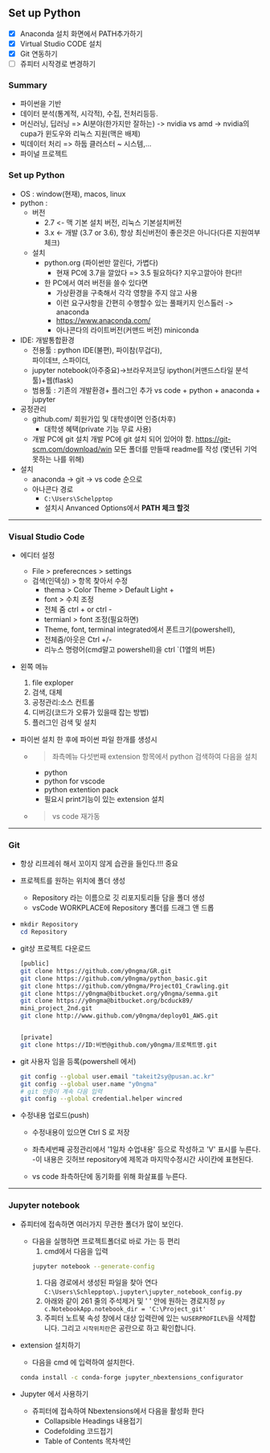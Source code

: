 ## Set up Python
- [x] Anaconda 설치 화면에서 PATH추가하기
- [x] Virtual Studio CODE 설치
- [x] Git 연동하기
- [ ] 쥬피터 시작경로 변경하기

### Summary
- 파이썬을 기반
- 데이터 분석(통계적, 시각적), 수집, 전처리등등.
- 머신러닝, 딥러닝 =>  AI분야(한가지만 잘하는)
   -> nvidia vs amd
   -> nvidia의 cupa가 윈도우와 리눅스 지원(맥은 배제)
- 빅데이터 처리 => 하둡 클러스터 ~ 시스템,...
- 파이널 프로젝트

### Set up Python
- OS : window(현재), macos, linux
- python : 
  - 버전
    - 2.7 <- 맥 기본 설치 버전, 리눅스 기본설치버전
    - 3.x <- 개발 (3.7 or 3.6), 항상 최신버전이 
      좋은것은 아니다(다른 지원여부 체크) 
  - 설치
    - python.org (파이썬만 깔린다, 가볍다)
      - 현재 PC에 3.7을 깔았다 => 3.5 필요하다?
        지우고깔아야 한다!!
    - 한 PC에서 여러 버전을 쓸수 있다면
      - 가상환경을 구축해서 각각 영향을 주지 않고 사용
      - 이런 요구사항을 간편히 수행할수 있는 
        풀패키지 인스톨러 -> anaconda
      - https://www.anaconda.com/
      - 아나콘다의 라이트버전(커맨드 버전)
        miniconda
- IDE: 개발통합환경
  - 전용툴 :  python IDE(불편), 파이참(무겁다),  
    파이데브, 스파이더, 
  - jupyter notebook(아주중요)->브라우저코딩
    ipython(커맨드스타일 분석툴)+웹(flask)
  - 범용툴 : 기존의 개발환경+ 플러그인 추가
    vs code + python + anaconda + jupyter
- 공정관리
  - github.com/ 회원가입 및 대학생이면 인증(차후)
    - 대학생 혜택(private 기능 무료 사용)
  - 개발  PC에 git 설치 
    개발 PC에 git 설치 되어 있어야 함.
    https://git-scm.com/download/win
    모든 폴더를 만들때 readme를 작성 (몇년뒤 기억못하는 나를 위해) 
- 설치
  - anaconda -> git -> vs code 순으로 
  - 아나콘다 경로
    - ```C:\Users\Schelpptop```
    - 설치시 Anvanced Options에서 **PATH 체크 할것**
---

### Visual Studio Code
- 에디터 설정
  - File > preferecnces > settings
  - 검색(인덱싱) > 항목 찾아서 수정
    - thema > Color Theme > Default Light +
    - font > 수치 조정
    - 전체 줌 ctrl + or ctrl -
    - termianl > font 조정(필요하면)
    - Theme, font, terminal integrated에서 폰트크기(powershell), 
    - 전체줌/아웃은 Ctrl +/- 
    - 리누스 명령어(cmd말고 powershell)을 ctrl `(1옆의 버튼)

- 왼쪽 메뉴
  1. file exploper
  1. 검색, 대체
  1. 공정관리:소스 컨트롤
  1. 디버깅(코드가 오류가 있을때 잡는 방법)
  1. 플러그인 검색 및 설치

- 파이썬 설치 한 후에 파이썬 파일 한개를 생성시
  - > 좌측메뉴 다섯번째 extension 항목에서 python 검색하여 다음을 설치
    - python
    - python for vscode
    - python extention pack
    - 필요시 print기능이 있는 extension 설치
  - > vs code 재가동
---

### Git
- 항상 리프레쉬 해서 꼬이지 않게 습관을 들인다.!!! 중요
- 프로젝트를 원하는 위치에 폴더 생성
  - Repository 라는 이름으로 깃 리포지토리들 담을 폴더 생성
  - vsCode WORKPLACE에 Repository 폴더를 드래그 앤 드롭   
- ```powershell 에서는
  mkdir Repository  
  cd Repository     
  ```
- git상 프로젝트 다운로드  
  ```bash
  [public]
  git clone https://github.com/y0ngma/GR.git
  git clone https://github.com/y0ngma/python_basic.git
  git clone https://github.com/y0ngma/Project01_Crawling.git
  git clone https://y0ngma@bitbucket.org/y0ngma/semma.git
  git clone https://y0ngma@bitbucket.org/bcduck89/
  mini_project_2nd.git
  git clone http://www.github.com/y0ngma/deploy01_AWS.git

  
  [private]
  git clone https://ID:비번@github.com/y0ngma/프로젝트명.git
  ```
- git 사용자 임을 등록(powershell 에서)
  ```bash
  git config --global user.email "takeit2sy@pusan.ac.kr"  
  git config --global user.name "y0ngma"  
  # git 인증이 계속 다음 입력
  git config --global credential.helper wincred
  ```

- 수정내용 업로드(push)
  - 수정내용이 있으면 Ctrl S 로 저장
  - 좌측세번째 공정관리에서 '1일차 수업내용' 등으로 작성하고 'V' 표시를 누른다.
    -이 내용은 깃허브 repository에 제목과 마지막수정시간 사이칸에 표현된다.
    
  - vs code 좌측하단에 동기화를 위해 화살표를 누른다.
---

### Jupyter notebook
- 쥬피터에 접속하면 여러가지 무관한 폴더가 많이 보인다.
  - 다음을 실행하면 프로젝트폴더로 바로 가는 등 편리
    1. cmd에서 다음을 입력
      ```bash
      jupyter notebook --generate-config
      ```
    1. 다음 경로에서 생성된 파일을 찾아 연다  
      `C:\Users\Schlepptop\.jupyter\jupyter_notebook_config.py`
      1. 아래와 같이 261 줄의 주석제거 및  ' '  안에 원하는 경로지정
        ```py
        c.NotebookApp.notebook_dir = 'C:\Project_git'
        ``` 
      1. 주피터 노트북 속성 창에서 대상 입력란에 있는 `%USERPROFILE%`을 삭제합니다. 그리고 `시작위치란`은 공란으로 하고 확인합니다.


- extension 설치하기
  - 다음을 cmd 에 입력하여 설치한다.
  ``` bash
  conda install -c conda-forge jupyter_nbextensions_configurator
  ```
- Jupyter 에서 사용하기
  - 쥬피터에 접속하여 Nbextensions에서 다음을 활성화 한다
    - Collapsible Headings 내용접기
    - Codefolding 코드접기
    - Table of Contents 목차색인
    

